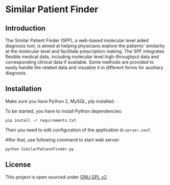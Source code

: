 # Similar Patient Finder

## Introduction

The Similar Patient Finder (SPF), a web-based molecular level aided diagnosis tool, is aimed at helping physicians explore the patients’ similarity at the molecular level and facilitate prescription making. The SPF integrates flexible medical data, including molecular level high-throughput data and corresponding clinical data if available. Some methods are provided to easily handle the related data and visualize it in different forms for auxiliary diagnosis.

## Installation

Make sure you have Python 2, MySQL, pip installed.

To be started, you have to install Python dependencies:

```
pip install -r requirements.txt
```

Then you need to edit configuration of the application in `server.conf`.

After that, use following command to start web server:

```
python SimilarPatientFinder.py
```

## License

This project is open sourced under [GNU GPL v2](http://www.gnu.org/licenses/gpl-2.0.txt).

